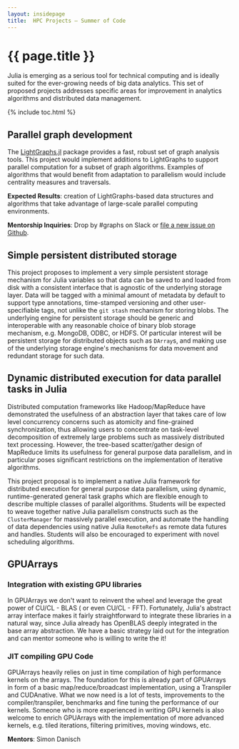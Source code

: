 ```yaml
---
layout: insidepage
title:  HPC Projects – Summer of Code
---
```


# {{ page.title }}

Julia is emerging as a serious tool for technical computing and is ideally suited for the ever-growing needs of big data analytics. This set of proposed projects addresses specific areas for improvement in analytics algorithms and distributed data management.

{% include toc.html %}

## Parallel graph development

The [LightGraphs.jl](https://github.com/JuliaGraphs/LightGraphs.jl) package provides a fast, robust set of graph analysis tools. This project would implement additions to LightGraphs to support parallel computation for a subset of graph algorithms. Examples of algorithms that would benefit from adaptation to parallelism would include centrality measures and traversals.

**Expected Results**: creation of LightGraphs-based data structures and algorithms that take advantage of large-scale parallel computing environments.

**Mentorship Inquiries**: Drop by #graphs on Slack or [file a new issue on Github](https://github.com/JuliaGraphs/LightGraphs.jl/issues/new).

## Simple persistent distributed storage

This project proposes to implement a very simple persistent storage mechanism for Julia variables so that data can be saved to and loaded from disk with a consistent interface that is agnostic of the underlying storage layer. Data will be tagged with a minimal amount of metadata by default to support type annotations, time-stamped versioning and other user-specifiable tags, not unlike the `git stash` mechanism for storing blobs. The underlying engine for persistent storage should be generic and interoperable with any reasonable choice of binary blob storage mechanism, e.g. MongoDB, ODBC, or HDFS. Of particular interest will be persistent storage for distributed objects such as `DArray`s, and making use of the underlying storage engine's mechanisms for data movement and redundant storage for such data.

## Dynamic distributed execution for data parallel tasks in Julia

Distributed computation frameworks like Hadoop/MapReduce have demonstrated the usefulness of an abstraction layer that takes care of low level concurrency concerns such as atomicity and fine-grained synchronization, thus allowing users to concentrate on task-level decomposition of extremely large problems such as massively distributed text processing. However, the tree-based scatter/gather design of MapReduce limits its usefulness for general purpose data parallelism, and in particular poses significant restrictions on the implementation of iterative algorithms.

This project proposal is to implement a native Julia framework for distributed execution for general purpose data parallelism, using dynamic, runtime-generated general task graphs which are flexible enough to describe multiple classes of parallel algorithms. Students will be expected to weave together native Julia parallelism constructs such as the `ClusterManager` for massively parallel execution, and automate the handling of data dependencies using native Julia `RemoteRefs` as remote data futures and handles. Students will also be encouraged to experiment with novel scheduling algorithms.

## GPUArrays

### Integration with existing GPU libraries

In GPUArrays we don't want to reinvent the wheel and leverage the great power of CU/CL - BLAS ( or even CU/CL - FFT).
Fortunately, Julia's abstract array interface makes it fairly straightforward to integrate these libraries in a natural way, since Julia already has OpenBLAS deeply integrated in the base array abstraction.
We have a basic strategy laid out for the integration and can mentor someone who is willing to write the it!

### JIT compiling GPU Code

GPUArrays heavily relies on just in time compilation of high performance kernels on the arrays.
The foundation for this is already part of GPUArrays in form of a basic map/reduce/broadcast implementation, using a Transpiler and CUDAnative.
What we now need is a lot of tests, improvements to the compiler/transpiler, benchmarks and fine tuning the performance of our kernels.
Someone who is more experienced in writing GPU kernels is also welcome to enrich GPUArrays with the implementation of more advanced kernels, e.g.
tiled iterations, filtering primitives, moving windows, etc.

**Mentors**: Simon Danisch
